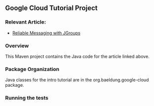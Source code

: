 ## Google Cloud Tutorial Project

### Relevant Article:
- [Reliable Messaging with JGroups](http://www.baeldung.com/reliable-messaging-with-jgroups/)

### Overview
This Maven project contains the Java code for the article linked above.

### Package Organization
Java classes for the intro tutorial are in the org.baeldung.google-cloud package.


### Running the tests

```
